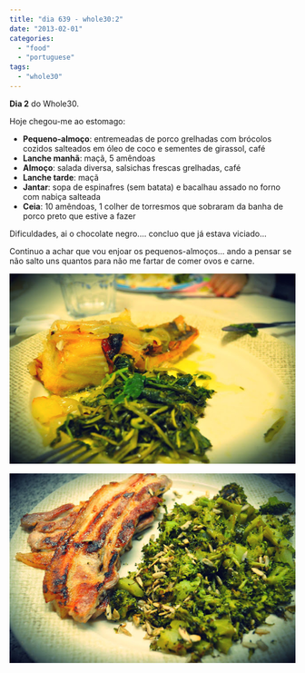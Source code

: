 ```yaml
---
title: "dia 639 - whole30:2"
date: "2013-02-01"
categories: 
  - "food"
  - "portuguese"
tags: 
  - "whole30"
---
```


  
**Dia 2** do Whole30. 
  
Hoje chegou-me ao estomago:  

- **Pequeno-almoço**: entremeadas de porco grelhadas com brócolos cozidos salteados em óleo de coco e sementes de girassol, café
- **Lanche manhã**: maçã, 5 amêndoas
- **Almoço**: salada diversa, salsichas frescas grelhadas, café
- **Lanche tarde**: maçã
- **Jantar**: sopa de espinafres (sem batata) e bacalhau assado no forno com nabiça salteada
- **Ceia**: 10 amêndoas, 1 colher de torresmos que sobraram da banha de porco preto que estive a fazer

Dificuldades, ai o chocolate negro.... concluo que já estava viciado...  
  
Continuo a achar que vou enjoar os pequenos-almoços... ando a pensar se não salto uns quantos para não me fartar de comer ovos e carne.  
  

[![](images/2_2.jpg)](http://2.bp.blogspot.com/-vQCDINdJz9w/UQxYxqkiB7I/AAAAAAAAFcA/kSCt_xQspDY/s1600/2_2.jpg)

  

[![](images/2_1.jpg)](http://2.bp.blogspot.com/-sz9fOkXrsTA/UQxY3CTObEI/AAAAAAAAFcI/VVuRcsbLxp0/s1600/2_1.jpg)
